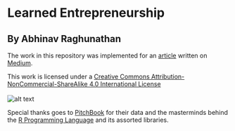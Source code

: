 # Learned Entrepreneurship
## By Abhinav Raghunathan

The work in this repository was implemented for an [article](https://towardsdatascience.com/a-quantitative-approach-to-investing-and-profiting-with-music-2537a1260c53) written on [Medium](https://medium.com).

This work is licensed under a [Creative Commons Attribution-NonCommercial-ShareAlike 4.0 International License](http://creativecommons.org/licenses/by-nc-sa/4.0/)</br></br>
![alt text](https://i.creativecommons.org/l/by-nc-sa/4.0/88x31.png "Creative Commons License")

Special thanks goes to [PitchBook](https://pitchbook.com) for their data and the masterminds behind the [R Programming Language](https://r-project.org) and its assorted libraries.